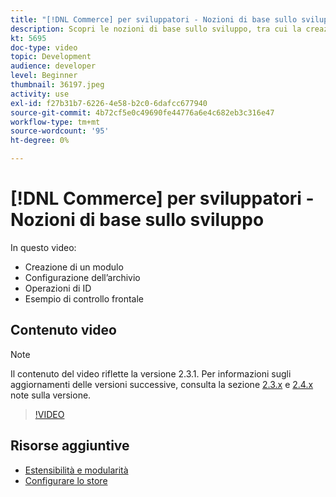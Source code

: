 ```yaml
---
title: "[!DNL Commerce] per sviluppatori - Nozioni di base sullo sviluppo"
description: Scopri le nozioni di base sullo sviluppo, tra cui la creazione di un modulo, la configurazione dello store, le operazioni DI ID e un esempio di controller anteriore.
kt: 5695
doc-type: video
topic: Development
audience: developer
level: Beginner
thumbnail: 36197.jpeg
activity: use
exl-id: f27b31b7-6226-4e58-b2c0-6dafcc677940
source-git-commit: 4b72cf5e0c49690fe44776a6e4c682eb3c316e47
workflow-type: tm+mt
source-wordcount: '95'
ht-degree: 0%

---
```


# [!DNL Commerce] per sviluppatori - Nozioni di base sullo sviluppo

In questo video:

- Creazione di un modulo
- Configurazione dell’archivio
- Operazioni di ID
- Esempio di controllo frontale

## Contenuto video

>[!NOTE]
>
>Il contenuto del video riflette la versione 2.3.1. Per informazioni sugli aggiornamenti delle versioni successive, consulta la sezione [ 2.3.x](https://devdocs.magento.com/guides/v2.3/release-notes/bk-release-notes.html) e [2.4.x](https://devdocs.magento.com/guides/v2.4/release-notes/bk-release-notes.html) note sulla versione.

>[!VIDEO](https://video.tv.adobe.com/v/36197?quality=12&learn=on)

## Risorse aggiuntive

- [Estensibilità e modularità](https://devdocs.magento.com/guides/v2.4/architecture/extensibility.html)
- [Configurare lo store](https://devdocs.magento.com/cloud/configure/configuration-overview.html)
